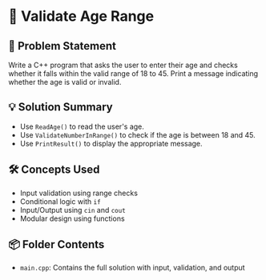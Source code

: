 # 🎯 Validate Age Range

## 🧩 Problem Statement
Write a C++ program that asks the user to enter their age and checks whether it falls within the valid range of 18 to 45. Print a message indicating whether the age is valid or invalid.

## 💡 Solution Summary
- Use `ReadAge()` to read the user's age.
- Use `ValidateNumberInRange()` to check if the age is between 18 and 45.
- Use `PrintResult()` to display the appropriate message.

## 🛠️ Concepts Used
- Input validation using range checks
- Conditional logic with `if`
- Input/Output using `cin` and `cout`
- Modular design using functions

## 📦 Folder Contents
- `main.cpp`: Contains the full solution with input, validation, and output
